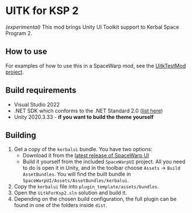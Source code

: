 # UITK for KSP 2

*(experimental)* This mod brings Unity UI Toolkit support to Kerbal Space Program 2.

## How to use
For examples of how to use this in a SpaceWarp mod, see the [UitkTestMod project](https://github.com/jan-bures/UitkTestMod).

## Build requirements
- Visual Studio 2022
- .NET SDK which conforms to the .NET Standard 2.0 ([list here](https://learn.microsoft.com/en-us/dotnet/standard/net-standard?tabs=net-standard-2-0#tabpanel_1_net-standard-2-0))
- Unity 2020.3.33 - **if you want to build the theme yourself**

## Building
1. Get a copy of the `kerbalui` bundle. You have two options:
   - Download it from the [latest release of SpaceWarp UI](https://github.com/jan-bures/SpaceWarpUI/releases/latest)
   - Build it yourself from the included `SpaceWarpUI` project. All you need to do is open it in Unity, and in the
     toolbar choose `Assets` -> `Build AssetBundles`. You will find the built bundle in
     `SpaceWarpUI/Assets/AssetBundles/kerbalui`.
2. Copy the `kerbalui` file into `plugin_template/assets/bundles`.
3. Open the `UitkForKsp2.sln` solution and build it.
4. Depending on the chosen build configuration, the full plugin can be found in one of the folders inside `dist`.
